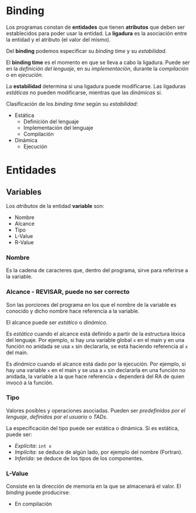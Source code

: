 # Binding

Los programas constan de **entidades** que tienen **atributos** que deben ser establecidos para poder usar la entidad. La **ligadura** es la asociación entre la entidad y el atributo (el valor del mismo).

Del **binding** podemos especificar su *binding time* y su *estabilidad*.

El **binding time** es el momento en que se lleva a cabo la ligadura. Puede ser en la *definición del lenguaje*, en su *implementación*, durante la *compilación* o en *ejecución*.

La **estabilidad** determina si una ligadura puede modificarse. Las ligaduras *estáticas* no pueden modificarse, mientras que las *dinámicas* sí.

Clasificación de los *binding time* según su *estabilidad*:

* Estática
	* Definición del lenguaje
	* Implementación del lenguaje
	* Compilación
* Dinámica
	* Ejecución

# Entidades

## Variables

Los *atributos* de la entidad **variable** son:

* Nombre
* Alcance
* Tipo
* L-Value
* R-Value

### Nombre

Es la cadena de caracteres que, dentro del programa, sirve para referirse a la variable.

### Alcance - REVISAR, puede no ser correcto

Son las porciones del programa en los que el nombre de la variable es conocido y dicho nombre hace referencia a la variable.

El alcance puede ser *estático* o *dinámico*.

Es *estático* cuando el alcance está definido a partir de la estructura léxica del lenguaje. Por ejemplo, si hay una variable global `x` en el main y en una función no anidada se usa `x` sin declararla, se está haciendo referencia al `x` del main.

Es *dinámico* cuando el alcance está dado por la ejecución. Por ejemplo, si hay una variable `x` en el main y se usa a `x` sin declararla en una función no anidada, la variable a la que hace referencia `x` dependerá del RA de quien invocó a la función.

### Tipo

Valores posibles y operaciones asociadas. Pueden ser *predefinidos por el lenguaje*, *definidos por el usuario* o *TADs*.

La especificación del tipo puede ser estática o dinámica. Si es estática, puede ser:

* *Explícita*: `int x`
* *Implícita*: se deduce de algún lado, por ejemplo del nombre (Fortran).
* *Inferida*: se deduce de los tipos de los componentes.

### L-Value

Consiste en la dirección de memoria en la que se almacenará el valor. El *binding* puede producirse:

* En compilación